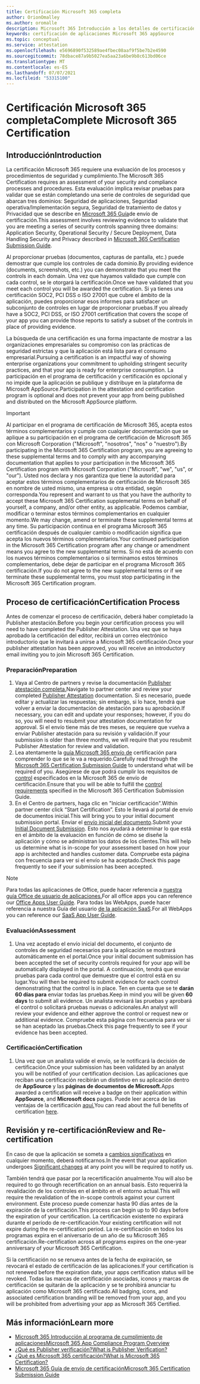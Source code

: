 ```yaml
---
title: Certificación Microsoft 365 completa
author: OrionOmalley
ms.author: oromalle
description: Microsoft 365 Introducción a los detalles de certificación
keywords: certificación de aplicaciones Microsoft 365 appSource
ms.topic: conceptual
ms.service: attestation
ms.openlocfilehash: e5696890f532589ae4fbec08aaf9f5be7b2e4590
ms.sourcegitcommit: 78dbace87a9b5027ea5aa23a6be9b8c613bd06ce
ms.translationtype: MT
ms.contentlocale: es-ES
ms.lasthandoff: 07/07/2021
ms.locfileid: "53315100"
---
```

# <a name="complete-microsoft-365-certification"></a><span data-ttu-id="04d93-104">Certificación Microsoft 365 completa</span><span class="sxs-lookup"><span data-stu-id="04d93-104">Complete Microsoft 365 Certification</span></span>

## <a name="introduction"></a><span data-ttu-id="04d93-105">Introducción</span><span class="sxs-lookup"><span data-stu-id="04d93-105">Introduction</span></span>

<span data-ttu-id="04d93-106">La certificación Microsoft 365 requiere una evaluación de los procesos y procedimientos de seguridad y cumplimiento.</span><span class="sxs-lookup"><span data-stu-id="04d93-106">The Microsoft 365 Certification requires an assessment of your security and compliance processes and procedures.</span></span> <span data-ttu-id="04d93-107">Esta evaluación implica revisar pruebas para validar que se están completando una serie de controles de seguridad que abarcan tres dominios: Seguridad de aplicaciones, Seguridad operativa/Implementación segura, Seguridad de tratamiento de datos y Privacidad que se describe en [Microsoft 365 Guía](https://docs.microsoft.com/microsoft-365-app-certification/docs/certification-submission-guide)de envío de certificación.</span><span class="sxs-lookup"><span data-stu-id="04d93-107">This assessment involves reviewing evidence to validate that you are meeting a series of security controls spanning three domains: Application Security, Operational Security / Secure Deployment, Data Handling Security and Privacy described in [Microsoft 365 Certification Submission Guide](https://docs.microsoft.com/microsoft-365-app-certification/docs/certification-submission-guide).</span></span>

<span data-ttu-id="04d93-108">Al proporcionar pruebas (documentos, capturas de pantalla, etc.) puede demostrar que cumple los controles de cada dominio.</span><span class="sxs-lookup"><span data-stu-id="04d93-108">By providing evidence (documents, screenshots, etc.) you can demonstrate that you meet the controls in each domain.</span></span> <span data-ttu-id="04d93-109">Una vez que hayamos validado que cumple con cada control, se le otorgará la certificación.</span><span class="sxs-lookup"><span data-stu-id="04d93-109">Once we have validated that you meet each control you will be awarded the certification.</span></span> <span data-ttu-id="04d93-110">Si ya tienes una certificación SOC2, PCI DSS o ISO 27001 que cubre el ámbito de la aplicación, puedes proporcionar esos informes para satisfacer un subconjunto de controles en lugar de proporcionar pruebas.</span><span class="sxs-lookup"><span data-stu-id="04d93-110">If you already have a SOC2, PCI DSS, or ISO 27001 certification that covers the scope of your app you can provide those reports to satisfy a subset of the controls in place of providing evidence.</span></span> 

<span data-ttu-id="04d93-111">La búsqueda de una certificación es una forma impactante de mostrar a las organizaciones empresariales su compromiso con las prácticas de seguridad estrictas y que la aplicación está lista para el consumo empresarial.</span><span class="sxs-lookup"><span data-stu-id="04d93-111">Pursuing a certification is an impactful way of showing enterprise organizations your commitment to upholding stringent security practices, and that your app is ready for enterprise consumption.</span></span> <span data-ttu-id="04d93-112">La participación en el programa de certificación y certificación es opcional y no impide que la aplicación se publique y distribuye en la plataforma de Microsoft AppSource.</span><span class="sxs-lookup"><span data-stu-id="04d93-112">Participation in the attestation and certification program is optional and does not prevent your app from being published and distributed on the Microsoft AppSource platform.</span></span>

> [!IMPORTANT]
> <span data-ttu-id="04d93-113">Al participar en el programa de certificación de Microsoft 365, acepta estos términos complementarios y cumple con cualquier documentación que se aplique a su participación en el programa de certificación de Microsoft 365 con Microsoft Corporation ("Microsoft", "nosotros", "nos" o "nuestro").</span><span class="sxs-lookup"><span data-stu-id="04d93-113">By participating in the Microsoft 365 Certification  program, you are agreeing to these supplemental terms and to comply with any accompanying documentation that applies to your participation in the Microsoft 365 Certification program with Microsoft Corporation ("Microsoft", "we", "us",  or "our").</span></span> <span data-ttu-id="04d93-114">Usted nos declara y nos garantiza que tiene la autoridad para aceptar estos términos complementarios de certificación de Microsoft 365 en nombre de usted mismo, una empresa u otra entidad, según corresponda.</span><span class="sxs-lookup"><span data-stu-id="04d93-114">You represent and warrant to us that you have the authority to accept these Microsoft 365 Certification supplemental terms on behalf of yourself, a company, and/or other entity, as applicable.</span></span> <span data-ttu-id="04d93-115">Podemos cambiar, modificar o terminar estos términos complementarios en cualquier momento.</span><span class="sxs-lookup"><span data-stu-id="04d93-115">We may change, amend or terminate these supplemental terms at any time.</span></span> <span data-ttu-id="04d93-116">Su participación continua en el programa Microsoft 365 certificación después de cualquier cambio o modificación significa que acepta los nuevos términos complementarios.</span><span class="sxs-lookup"><span data-stu-id="04d93-116">Your continued participation in the Microsoft 365 Certification program after any change or amendment means you agree to the new supplemental terms.</span></span> <span data-ttu-id="04d93-117">Si no está de acuerdo con los nuevos términos complementarios o si terminamos estos términos complementarios, debe dejar de participar en el programa Microsoft 365 certificación.</span><span class="sxs-lookup"><span data-stu-id="04d93-117">If you do not agree to the new supplemental terms or if we terminate these supplemental terms, you must stop participating in the Microsoft 365 Certification program.</span></span>

## <a name="certification-process"></a><span data-ttu-id="04d93-118">Proceso de certificación</span><span class="sxs-lookup"><span data-stu-id="04d93-118">Certification Process</span></span>

<span data-ttu-id="04d93-119">Antes de comenzar el proceso de certificación, deberá haber completado la Publisher atestación.</span><span class="sxs-lookup"><span data-stu-id="04d93-119">Before you begin your certification process you will need to have completed the Publisher Attestation.</span></span> <span data-ttu-id="04d93-120">Una vez que se haya aprobado la certificación del editor, recibirá un correo electrónico introductorio que le invitará a unirse a Microsoft 365 certificación.</span><span class="sxs-lookup"><span data-stu-id="04d93-120">Once your publisher attestation has been approved, you will receive an introductory email inviting you to join Microsoft 365 Certification.</span></span>

### <a name="preparation"></a><span data-ttu-id="04d93-121">Preparación</span><span class="sxs-lookup"><span data-stu-id="04d93-121">Preparation</span></span>
1. <span data-ttu-id="04d93-122">Vaya al Centro de partners y revise la documentación [Publisher atestación completa.]( https://docs.microsoft.com/microsoft-365-app-certification/docs/attestation)</span><span class="sxs-lookup"><span data-stu-id="04d93-122">Navigate to partner center and review your completed [Publisher Attestation]( https://docs.microsoft.com/microsoft-365-app-certification/docs/attestation) documentation.</span></span> <span data-ttu-id="04d93-123">Si es necesario, puede editar y actualizar las respuestas; sin embargo, si lo hace, tendrá que volver a enviar la documentación de atestación para su aprobación.</span><span class="sxs-lookup"><span data-stu-id="04d93-123">If necessary, you can edit and update your responses; however, if you do so, you will need to resubmit your attestation documentation for approval.</span></span> <span data-ttu-id="04d93-124">Si el envío tiene más de tres meses, se requiere que vuelva a enviar Publisher atestación para su revisión y validación.</span><span class="sxs-lookup"><span data-stu-id="04d93-124">If your submission is older than three months, we will require that you resubmit Publisher Attestation for review and validation.</span></span> 
1. <span data-ttu-id="04d93-125">Lea atentamente la [guía Microsoft 365 envío de](https://docs.microsoft.com/microsoft-365-app-certification/docs/certification-submission-guide) certificación para comprender lo que se le va a requerido.</span><span class="sxs-lookup"><span data-stu-id="04d93-125">Carefully read through the [Microsoft 365 Certification Submission Guide](https://docs.microsoft.com/microsoft-365-app-certification/docs/certification-submission-guide) to understand what will be required of you.</span></span> <span data-ttu-id="04d93-126">Asegúrese de que podrá cumplir los requisitos de [control]( https://docs.microsoft.com/microsoft-365-app-certification/docs/certification-submission-guide#app-certification-criteria) especificados en la Microsoft 365 de envío de certificación.</span><span class="sxs-lookup"><span data-stu-id="04d93-126">Ensure that you will be able to fulfill the [control requirements]( https://docs.microsoft.com/microsoft-365-app-certification/docs/certification-submission-guide#app-certification-criteria) specified in the Microsoft 365 Certification Submission Guide.</span></span>
1. <span data-ttu-id="04d93-127">En el Centro de partners, haga clic en "Iniciar certificación".</span><span class="sxs-lookup"><span data-stu-id="04d93-127">Within partner center click “Start Certification”.</span></span> <span data-ttu-id="04d93-128">Esto le llevará al portal de envío de documentos inicial.</span><span class="sxs-lookup"><span data-stu-id="04d93-128">This will bring you to your initial document submission portal.</span></span> <span data-ttu-id="04d93-129">Enviar el [envío inicial del documento](https://docs.microsoft.com/microsoft-365-app-certification/docs/certification-submission-guide#initial-document-submission).</span><span class="sxs-lookup"><span data-stu-id="04d93-129">Submit your [Initial Document Submission](https://docs.microsoft.com/microsoft-365-app-certification/docs/certification-submission-guide#initial-document-submission).</span></span> <span data-ttu-id="04d93-130">Esto nos ayudará a determinar lo que está en el ámbito de la evaluación en función de cómo se diseñe la aplicación y cómo se administran los datos de los clientes.</span><span class="sxs-lookup"><span data-stu-id="04d93-130">This will help us determine what is in-scope for your assessment based on how your app is architected and handles customer data.</span></span> <span data-ttu-id="04d93-131">Compruebe esta página con frecuencia para ver si el envío se ha aceptado.</span><span class="sxs-lookup"><span data-stu-id="04d93-131">Check this page frequently to see if your submission has been accepted.</span></span>

>[!NOTE]
><span data-ttu-id="04d93-132">Para todas las aplicaciones de Office, puede hacer referencia a [nuestra guía Office de usuario de aplicaciones.](https://docs.microsoft.com/microsoft-365-app-certification/docs/userguide)</span><span class="sxs-lookup"><span data-stu-id="04d93-132">For all office apps you can reference our [Office Apps User Guide](https://docs.microsoft.com/microsoft-365-app-certification/docs/userguide).</span></span> <span data-ttu-id="04d93-133">Para todas las WebApps, puede hacer referencia a nuestra Guía del usuario [de la aplicación SaaS](https://docs.microsoft.com/en-us/microsoft-365-app-certification/docs/saasuserguide).</span><span class="sxs-lookup"><span data-stu-id="04d93-133">For all WebApps you can reference our [SaaS App User Guide](https://docs.microsoft.com/en-us/microsoft-365-app-certification/docs/saasuserguide).</span></span>

### <a name="assessment"></a><span data-ttu-id="04d93-134">Evaluación</span><span class="sxs-lookup"><span data-stu-id="04d93-134">Assessment</span></span>
1. <span data-ttu-id="04d93-135">Una vez aceptado el envío inicial del documento, el conjunto de controles de seguridad necesarios para la aplicación se mostrará automáticamente en el portal.</span><span class="sxs-lookup"><span data-stu-id="04d93-135">Once your initial document submission has been accepted the set of security controls required for your app will be automatically displayed in the portal.</span></span> <span data-ttu-id="04d93-136">A continuación, tendrá que enviar pruebas para cada control que demuestre que el control está en su lugar.</span><span class="sxs-lookup"><span data-stu-id="04d93-136">You will then be required to submit evidence for each control demonstrating that the control is in place.</span></span> <span data-ttu-id="04d93-137">Ten en cuenta que se te **darán 60 días para** enviar todas las pruebas.</span><span class="sxs-lookup"><span data-stu-id="04d93-137">Keep in mind you will be given **60 days** to submit all evidence.</span></span> <span data-ttu-id="04d93-138">Un analista revisará las pruebas y aprobará el control o solicitará pruebas nuevas o adicionales.</span><span class="sxs-lookup"><span data-stu-id="04d93-138">An analyst will review your evidence and either approve the control or request new or additional evidence.</span></span> <span data-ttu-id="04d93-139">Compruebe esta página con frecuencia para ver si se han aceptado las pruebas.</span><span class="sxs-lookup"><span data-stu-id="04d93-139">Check this page frequently to see if your evidence has been accepted.</span></span>
### <a name="certification"></a><span data-ttu-id="04d93-140">Certificación</span><span class="sxs-lookup"><span data-stu-id="04d93-140">Certification</span></span>
1. <span data-ttu-id="04d93-141">Una vez que un analista valide el envío, se le notificará la decisión de certificación.</span><span class="sxs-lookup"><span data-stu-id="04d93-141">Once your submission has been validated by an analyst you will be notified of your certification decision.</span></span> <span data-ttu-id="04d93-142">Las aplicaciones que reciban una certificación recibirán un distintivo en su aplicación dentro de **AppSource** y las **páginas de documentos de Microsoft.**</span><span class="sxs-lookup"><span data-stu-id="04d93-142">Apps awarded a certification will receive a badge on their application within **AppSource**, and **Microsoft docs** pages.</span></span> <span data-ttu-id="04d93-143">Puede leer acerca de las ventajas de la certificación [aquí.](https://docs.microsoft.com/microsoft-365-app-certification/docs/enterprise-app-certification-guide#program-benefits)</span><span class="sxs-lookup"><span data-stu-id="04d93-143">You can read about the full benefits of certification [here](https://docs.microsoft.com/microsoft-365-app-certification/docs/enterprise-app-certification-guide#program-benefits).</span></span>

## <a name="review-and-re-certification"></a><span data-ttu-id="04d93-144">Revisión y re-certificación</span><span class="sxs-lookup"><span data-stu-id="04d93-144">Review and Re-certification</span></span>
<span data-ttu-id="04d93-145">En caso de que la aplicación se someta a [cambios significativos](https://docs.microsoft.com/microsoft-365-app-certification/docs/certification-submission-guide#significant-changes) en cualquier momento, deberá notificarnos.</span><span class="sxs-lookup"><span data-stu-id="04d93-145">In the event that your application undergoes [Significant changes](https://docs.microsoft.com/microsoft-365-app-certification/docs/certification-submission-guide#significant-changes) at any point you will be required to notify us.</span></span>

<span data-ttu-id="04d93-146">También tendrá que pasar por la recertificación anualmente.</span><span class="sxs-lookup"><span data-stu-id="04d93-146">You will also be required to go through recertification on an annual basis.</span></span> <span data-ttu-id="04d93-147">Esto requerirá la revalidación de los controles en el ámbito en el entorno actual.</span><span class="sxs-lookup"><span data-stu-id="04d93-147">This will require the revalidation of the in-scope controls against your current environment.</span></span> <span data-ttu-id="04d93-148">Este proceso puede comenzar hasta 90 días antes de la expiración de la certificación.</span><span class="sxs-lookup"><span data-stu-id="04d93-148">This process can begin up to 90 days before the expiration of your certification.</span></span> <span data-ttu-id="04d93-149">La certificación existente no expirará durante el período de re-certificación.</span><span class="sxs-lookup"><span data-stu-id="04d93-149">Your existing certification will not expire during the re-certification period.</span></span> <span data-ttu-id="04d93-150">La re-certificación en todos los programas expira en el aniversario de un año de su Microsoft 365 certificación.</span><span class="sxs-lookup"><span data-stu-id="04d93-150">Re-certification across all programs expires on the one-year anniversary of your Microsoft 365 Certification.</span></span>

<span data-ttu-id="04d93-151">Si la certificación no se renueva antes de la fecha de expiración, se revocará el estado de certificación de las aplicaciones.</span><span class="sxs-lookup"><span data-stu-id="04d93-151">If your certification is not renewed before the expiration date, your apps certification status will be revoked.</span></span> <span data-ttu-id="04d93-152">Todas las marcas de certificación asociadas, iconos y marcas de certificación se quitarán de la aplicación y se te prohibirá anunciar tu aplicación como Microsoft 365 certificado.</span><span class="sxs-lookup"><span data-stu-id="04d93-152">All badging, icons, and associated certification branding will be removed from your app, and you will be prohibited from advertising your app as Microsoft 365 Certified.</span></span>



## <a name="learn-more"></a><span data-ttu-id="04d93-153">Más información</span><span class="sxs-lookup"><span data-stu-id="04d93-153">Learn more</span></span>

* [<span data-ttu-id="04d93-154">Microsoft 365 Introducción al programa de cumplimiento de aplicaciones</span><span class="sxs-lookup"><span data-stu-id="04d93-154">Microsoft 365 App Compliance Program Overview</span></span>](~/overview.md)  
* [<span data-ttu-id="04d93-155">¿Qué es Publisher verificación?</span><span class="sxs-lookup"><span data-stu-id="04d93-155">What is Publisher Verification?</span></span>](https://docs.microsoft.com/azure/active-directory/develop/publisher-verification-overview)
* [<span data-ttu-id="04d93-156">¿Qué es Microsoft 365 certificación?</span><span class="sxs-lookup"><span data-stu-id="04d93-156">What is Microsoft 365 Certification?</span></span>](~/docs/enterprise-app-certification-guide.md)  
* [<span data-ttu-id="04d93-157">Microsoft 365 Guía de envío de certificación</span><span class="sxs-lookup"><span data-stu-id="04d93-157">Microsoft 365 Certification Submission Guide</span></span>](~/docs/certification-submission-guide.md)
